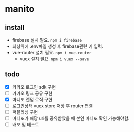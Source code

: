 # manito

## install
- firebase 설치 필요.
  `npm i firebase`
- 최상위에 .env파일 생성 후 firebase관련 키 입력.
- vue-router 설치 필요.
  `npm i vue-router`
  - vuex 설치 필요.
  `npm i vuex --save`


## todo
- [x] 카카오 로그인 sdk 구현
- [ ] 카카오 링크 공유 구현
- [x] 마니또 랜덤 로직 구현
- [ ] 로그인상태 vuex store 저장 후 router 연결
- [ ] 퍼블리싱 구현
- [ ] 마니또가 해당 uri를 공유받았을 때 본인 마니또 확인 가능해야함.
- [ ] 배포 및 테스트
